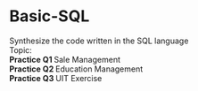 # Basic-SQL
Synthesize the code written in the SQL language <br>
Topic: <br>
<b> Practice Q1 </b> Sale Management <br>
<b> Practice Q2 </b> Education Management <br>
<b> Practice Q3 </b> UIT Exercise <br>
